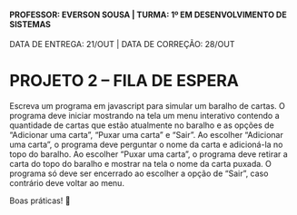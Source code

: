 #### PROFESSOR: EVERSON SOUSA | TURMA: 1º EM DESENVOLVIMENTO DE SISTEMAS

DATA DE ENTREGA: 21/OUT | DATA DE CORREÇÃO: 28/OUT
# PROJETO 2 – FILA DE ESPERA

Escreva um programa em javascript para simular um baralho de cartas. O programa deve iniciar mostrando na tela um menu interativo contendo a quantidade de cartas que estão atualmente no baralho e as opções de “Adicionar uma carta”, “Puxar uma carta” e “Sair”. Ao escolher “Adicionar uma carta”, o programa deve perguntar o nome da carta e adicioná-la no topo do baralho. Ao escolher “Puxar uma carta”, o programa deve retirar a carta do topo do baralho e mostrar na tela o nome da carta puxada. O programa só deve ser encerrado ao escolher a opção de “Sair”, caso contrário deve voltar ao menu.

Boas práticas! :call_me_hand: